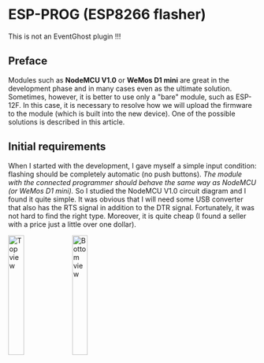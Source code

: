 # ESP-PROG  (ESP8266 flasher)
This is not an EventGhost plugin !!!

## Preface
Modules such as **NodeMCU V1.0** or **WeMos D1 mini** are great in the development phase and in many cases even as the ultimate solution. Sometimes, however, it is better to use only a "bare" module, such as ESP-12F.
In this case, it is necessary to resolve how we will upload the firmware to the module (which is built into the new device). One of the possible solutions is described in this article.

## Initial requirements
When I started with the development, I gave myself a simple input condition: flashing should be completely automatic (no push buttons). *The module with the connected programmer should behave the same way as NodeMCU (or WeMos D1 mini).*
So I studied the NodeMCU V1.0 circuit diagram and I found it quite simple. It was obvious that I will need some USB converter that also has the RTS signal in addition to the DTR signal. Fortunately, it was not hard to find the right type. Moreover, it is quite cheap (I found a seller with a price just a little over one dollar).

<img src="https://github.com/Pako2/EventGhostPlugins/raw/master/ESP-PROG/Images/CP2102-top.jpg" alt="Top view" width="25%">
<img src="https://github.com/Pako2/EventGhostPlugins/raw/master/ESP-PROG/Images/CP2102-bottom.jpg" alt="Bottom view" width="25%">


